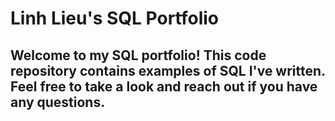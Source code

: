 # Linh Lieu's SQL Portfolio

## Welcome to my SQL portfolio! This code repository contains examples of SQL I've written. Feel free to take a look and reach out if you have any questions.
